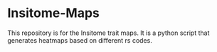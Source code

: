 # Insitome-Maps

This repository is for the Insitome trait maps.
It is a python script that generates heatmaps
based on different rs codes.
